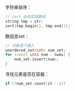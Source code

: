字符串排序：
```C++
// sort 会改变原数组
string tmp = str;  
sort(tmp.begin(), tmp.end());
```
数组变set：
```C++
// 只能逐个插入
unordered_set<int> num_set;
for (const int& num : nums) {
    num_set.insert(num);
}
```
寻找元素是否在容器：
```C++
if (!num_set.count(it - 1))
```